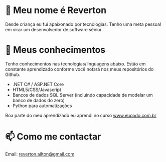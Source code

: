 # 👋 Meu nome é Reverton

Desde criança eu fui apaixonado por tecnologias. Tenho uma meta pessoal em virar um desenvolvedor de software sênior.

# 👀 Meus conhecimentos

Tenho conhecimentos nas tecnologias/linguagens abaixo. Estão em constante aprendizado conforme você notará nos meus repositórios do Github.

* .NET C# / ASP.NET Core
* HTML5/CSS/Javascript
* Bancos de dados SQL Server (incluindo capacidade de modelar um banco de dados do zero)
* Python para automatizações 

Boa parte do meu aprendizado eu aprendi no curso www.eucodo.com.br

# 📫 Como me contactar

Email: reverton.ailton@gmail.com
